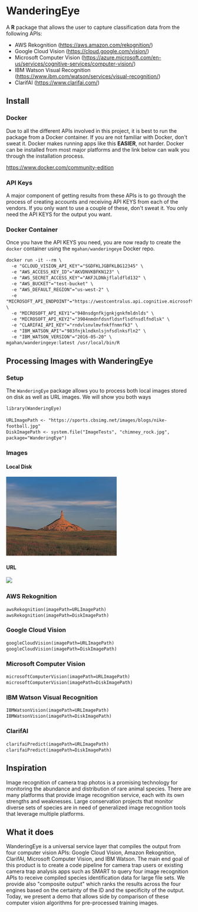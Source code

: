 # WanderingEye

A **R** package that allows the user to capture classification data from the following APIs:

- AWS Rekognition (https://aws.amazon.com/rekognition/)
- Google Cloud Vision (https://cloud.google.com/vision/)
- Microsoft Computer Vision (https://azure.microsoft.com/en-us/services/cognitive-services/computer-vision/)
- IBM Watson Visual Recognition (https://www.ibm.com/watson/services/visual-recognition/)
- ClarifAI (https://www.clarifai.com/)

## Install

### Docker

Due to all the different APIs involved in this project, it is best to run the package from a 
Docker container. If you are not familiar with Docker, don't sweat it. Docker makes running
apps like this **EASIER**, not harder. Docker can be installed from most major platforms and the
link below can walk you through the installation process.

https://www.docker.com/community-edition

### API Keys

A major component of getting results from these APIs is to go through the process of creating
accounts and receiving API KEYS from each of the vendors. If you only want to use a couple of
these, don't sweat it. You only need the API KEYS for the output you want.

### Docker Container

Once you have the API KEYS you need, you are now ready to create the `docker` container
using the `mgahan/wanderingeye` Docker repo.

```{bash}
docker run -it --rm \
  -e "GCLOUD_VISION_API_KEY"="SGDFKLJGBFKLBG12345" \
  -e "AWS_ACCESS_KEY_ID"="AKVDNVKBFKN123" \
  -e "AWS_SECRET_ACCESS_KEY"="AKFJLDNkjflaldfld132" \
  -e "AWS_BUCKET"="test-bucket" \
  -e "AWS_DEFAULT_REGION"="us-west-2" \
  -e "MICROSOFT_API_ENDPOINT"="https://westcentralus.api.cognitive.microsoft.com/vision/v1.0/" \
  -e "MICROSOFT_API_KEY1"="940nsdgnfkjgnkjgnkfmldnlds" \
  -e "MICROSOFT_API_KEY2"="3904nmdnfdsnfldsnflsdfnsdlfndlsk" \
  -e "CLARIFAI_API_KEY"="rndvlsnvlmvfnkffnmnfk3" \
  -e "IBM_WATSON_API"="983fnjklndknlsjnfsdlnksfln2" \
  -e "IBM_WATSON_VERSION"="2016-05-20" \
mgahan/wanderingeye:latest /usr/local/bin/R
```

## Processing Images with WanderingEye

### Setup

The `WanderingEye` package allows you to process both local images stored on disk as well
as URL images. We will show you both ways

```{r}
library(WanderingEye)

URLImagePath <- "https://sports.cbsimg.net/images/blogs/nike-football.jpg"
DiskImagePath <- system.file("ImageTests", "chimney_rock.jpg", package="WanderingEye")
```

### Images

#### Local Disk

![](inst/ImageTests/chimney_rock.jpg?raw=true)

#### URL

![](https://sports.cbsimg.net/images/blogs/nike-football.jpg?raw=true)


### AWS Rekognition

```{r}
awsRekognition(imagePath=URLImagePath)
awsRekognition(imagePath=DiskImagePath)
```

### Google Cloud Vision

```{r}
googleCloudVision(imagePath=URLImagePath)
googleCloudVision(imagePath=DiskImagePath)
```

### Microsoft Computer Vision

```{r}
microsoftComputerVision(imagePath=URLImagePath)
microsoftComputerVision(imagePath=DiskImagePath)
```

### IBM Watson Visual Recognition

```{r}
IBMWatsonVision(imagePath=URLImagePath)
IBMWatsonVision(imagePath=DiskImagePath)
```

### ClarifAI

```{r}
clarifaiPredict(imagePath=URLImagePath)
clarifaiPredict(imagePath=DiskImagePath)
```

## Inspiration

Image recognition of camera trap photos is a promising technology for monitoring the abundance and distribution of rare animal species. There are many platforms that provide image recognition service, each with its own strengths and weaknesses. Large conservation projects that monitor diverse sets of species are in need of generalized image recognition tools that leverage multiple platforms.

## What it does

WanderingEye is a universal service layer that compiles the output from four computer vision APIs: Google Cloud Vision, Amazon Rekognition, ClarifAI, Microsoft Computer Vision, and IBM Watson. The main end goal of this product is to create a code pipeline for camera trap users or existing camera trap analysis apps such as SMART to query four image recognition APIs to receive compiled species identification data for large file sets. We provide also "composite output" which ranks the results across the four engines based on the certainty of the ID and the specificity of the output. Today, we present a demo that allows side by comparison of these computer vision algorithms for pre-processed training images.

